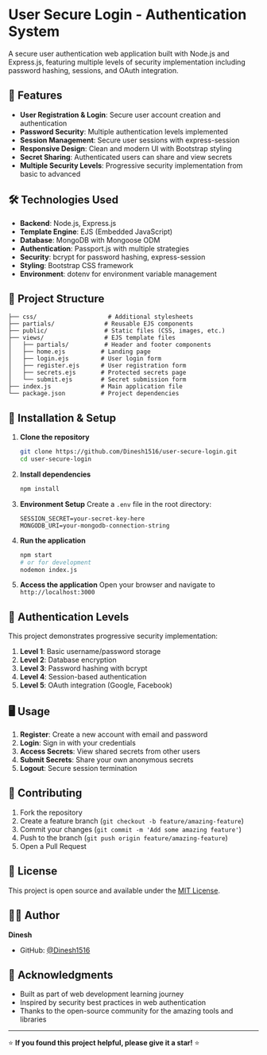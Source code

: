 # User Secure Login - Authentication System

A secure user authentication web application built with Node.js and Express.js, featuring multiple levels of security implementation including password hashing, sessions, and OAuth integration.

## 🚀 Features

- **User Registration & Login**: Secure user account creation and authentication
- **Password Security**: Multiple authentication levels implemented
- **Session Management**: Secure user sessions with express-session
- **Responsive Design**: Clean and modern UI with Bootstrap styling
- **Secret Sharing**: Authenticated users can share and view secrets
- **Multiple Security Levels**: Progressive security implementation from basic to advanced

## 🛠️ Technologies Used

- **Backend**: Node.js, Express.js
- **Template Engine**: EJS (Embedded JavaScript)
- **Database**: MongoDB with Mongoose ODM
- **Authentication**: Passport.js with multiple strategies
- **Security**: bcrypt for password hashing, express-session
- **Styling**: Bootstrap CSS framework
- **Environment**: dotenv for environment variable management

## 📁 Project Structure

```
├── css/                    # Additional stylesheets
├── partials/              # Reusable EJS components
├── public/                # Static files (CSS, images, etc.)
├── views/                 # EJS template files
│   ├── partials/          # Header and footer components
│   ├── home.ejs          # Landing page
│   ├── login.ejs         # User login form
│   ├── register.ejs      # User registration form
│   ├── secrets.ejs       # Protected secrets page
│   └── submit.ejs        # Secret submission form
├── index.js              # Main application file
└── package.json          # Project dependencies
```

## 🔧 Installation & Setup

1. **Clone the repository**
   ```bash
   git clone https://github.com/Dinesh1516/user-secure-login.git
   cd user-secure-login
   ```

2. **Install dependencies**
   ```bash
   npm install
   ```

3. **Environment Setup**
   Create a `.env` file in the root directory:
   ```
   SESSION_SECRET=your-secret-key-here
   MONGODB_URI=your-mongodb-connection-string
   ```

4. **Run the application**
   ```bash
   npm start
   # or for development
   nodemon index.js
   ```

5. **Access the application**
   Open your browser and navigate to `http://localhost:3000`

## 🔐 Authentication Levels

This project demonstrates progressive security implementation:

1. **Level 1**: Basic username/password storage
2. **Level 2**: Database encryption
3. **Level 3**: Password hashing with bcrypt
4. **Level 4**: Session-based authentication
5. **Level 5**: OAuth integration (Google, Facebook)

## 🖥️ Usage

1. **Register**: Create a new account with email and password
2. **Login**: Sign in with your credentials
3. **Access Secrets**: View shared secrets from other users
4. **Submit Secrets**: Share your own anonymous secrets
5. **Logout**: Secure session termination

## 🤝 Contributing

1. Fork the repository
2. Create a feature branch (`git checkout -b feature/amazing-feature`)
3. Commit your changes (`git commit -m 'Add some amazing feature'`)
4. Push to the branch (`git push origin feature/amazing-feature`)
5. Open a Pull Request

## 📝 License

This project is open source and available under the [MIT License](LICENSE).

## 👨‍💻 Author

**Dinesh**
- GitHub: [@Dinesh1516](https://github.com/Dinesh1516)

## 🙏 Acknowledgments

- Built as part of web development learning journey
- Inspired by security best practices in web authentication
- Thanks to the open-source community for the amazing tools and libraries

---

⭐ **If you found this project helpful, please give it a star!** ⭐
